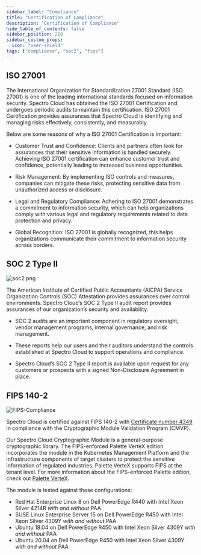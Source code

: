 ```yaml
---
sidebar_label: "Compliance"
title: "Certification of Compliance"
description: "Certification of Compliance"
hide_table_of_contents: false
sidebar_position: 220
sidebar_custom_props: 
  icon: "user-shield"
tags: ["compliance", "soc2", "fips"]
---
```




## ISO 27001

The International Organization for Standardization 27001 Standard (ISO 27001) is one of the leading international standards focused on information security. Spectro Cloud has obtained the ISO 27001 Certification and undergoes periodic audits to maintain this certification. ISO 27001 Certification provides assurances that Spectro Cloud is identifying and managing risks effectively, consistently, and measurably. 


Below are some reasons of why a ISO 27001 Certification is important:

- Customer Trust and Confidence: Clients and partners often look for assurances that their sensitive information is handled securely. Achieving ISO 27001 certification can enhance customer trust and confidence, potentially leading to increased business opportunities.

- Risk Management: By implementing ISO controls and measures, companies can mitigate these risks, protecting sensitive data from unauthorized access or disclosure.

- Legal and Regulatory Compliance: Adhering to ISO 27001 demonstrates a commitment to information security, which can help organizations comply with various legal and regulatory requirements related to data protection and privacy.

- Global Recognition: ISO 27001 is globally recognized, this helps organizations communicate their commitment to information security across borders. 


## SOC 2 Type II

![soc2.png](/soc2.png "#width=180px")

The American Institute of Certified Public Accountants (AICPA) Service Organization Controls (SOC) Attestation provides assurances over control environments. Spectro Cloud’s SOC 2 Type II audit report provides assurances of our organization’s security and availability.

- SOC 2 audits are an important component in regulatory oversight, vendor management programs, internal governance, and risk management.

- These reports help our users and their auditors understand the controls established at Spectro Cloud to support operations and compliance.

- Spectro Cloud’s SOC 2 Type II report is available upon request for any customers or prospects with a signed Non-Disclosure Agreement in place.


## FIPS 140-2


![FIPS-Compliance](/docs_compliance_compliance_fips-logo.png "#width=180px")

Spectro Cloud is certified against FIPS 140-2 with [Certificate number 4349](https://csrc.nist.gov/projects/cryptographic-module-validation-program/certificate/4349) in compliance with the Cryptographic Module Validation Program (CMVP). 

Our Spectro Cloud Cryptographic Module is a general-purpose cryptographic library. The FIPS-enforced Palette VerteX edition incorporates the module in the Kubernetes Management Platform and the infrastructure components of target clusters to protect the sensitive information of regulated industries. Palette VerteX supports FIPS at the tenant level. For more information about the FIPS-enforced Palette edition, check out [Palette VerteX](vertex/vertex.md). 

The module is tested against these configurations:

* Red Hat Enterprise Linux 8 on Dell PowerEdge R440 with Intel Xeon Silver 4214R _with and without_ PAA
* SUSE Linux Enterprise Server 15 on Dell PowerEdge R450 with Intel Xeon Silver 4309Y _with and without_ PAA
* Ubuntu 18.04 on Dell PowerEdge R450 with Intel Xeon Silver 4309Y _with and without_ PAA
* Ubuntu 20.04 on Dell PowerEdge R450 with Intel Xeon Silver 4309Y _with and without_ PAA
